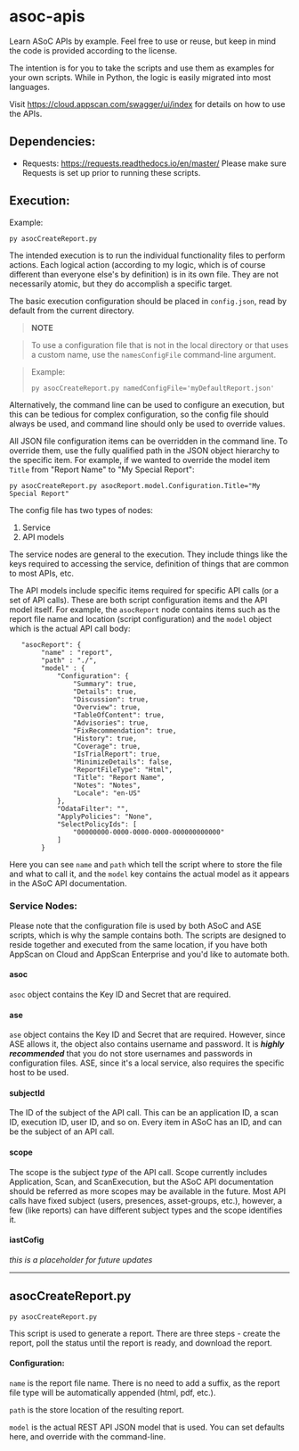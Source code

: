 # asoc-apis
Learn ASoC APIs by example. Feel free to use or reuse, but keep in mind the code is provided according to the license. 

The intention is for you to take the scripts and use them as examples for your own scripts. While in Python, the logic is easily migrated into most languages.

Visit https://cloud.appscan.com/swagger/ui/index for details on how to use the APIs.

## Dependencies:
- Requests: https://requests.readthedocs.io/en/master/
Please make sure Requests is set up prior to running these scripts.

## Execution:
Example:
```
py asocCreateReport.py
```

The intended execution is to run the individual functionality files to perform actions. Each logical action (according to my logic, which is of course different than everyone else's by definition) is in its own file. They are not necessarily atomic, but they do accomplish a specific target.

The basic execution configuration should be placed in `config.json`, read by default from the current directory. 

> **NOTE**

> To use a configuration file that is not in the local directory or that uses a custom name, use the `namesConfigFile` command-line argument.

> Example:
>```
>py asocCreateReport.py namedConfigFile='myDefaultReport.json'
>```

Alternatively, the command line can be used to configure an execution, but this can be tedious for complex configuration, so the config file should always be used, and command line should only be used to override values.

All JSON file configuration items can be overridden in the command line. To override them, use the fully qualified path in the JSON object hierarchy to the specific item. For example, if we wanted to override the model item `Title` from "Report Name" to "My Special Report":
```
py asocCreateReport.py asocReport.model.Configuration.Title="My Special Report"
```

The config file has two types of nodes:
1. Service 
1. API models

The service nodes are general to the execution. They include things like the keys required to accessing the service, definition of things that are common to most APIs, etc.

The API models include specific items required for specific API calls (or a set of API calls). These are both script configuration items and the API model itself. For example, the `asocReport` node contains items such as the report file name and location (script configuration) and the `model` object which is the actual API call body:

```
   "asocReport": {
        "name" : "report",
        "path" : "./",
        "model" : {
            "Configuration": {
                "Summary": true,
                "Details": true,
                "Discussion": true,
                "Overview": true,
                "TableOfContent": true,
                "Advisories": true,
                "FixRecommendation": true,
                "History": true,
                "Coverage": true,
                "IsTrialReport": true,
                "MinimizeDetails": false,
                "ReportFileType": "Html",
                "Title": "Report Name",
                "Notes": "Notes",
                "Locale": "en-US"
            },
            "OdataFilter": "",
            "ApplyPolicies": "None",
            "SelectPolicyIds": [
                "00000000-0000-0000-0000-000000000000"
            ]
        }
```
Here you can see `name` and `path` which tell the script where to store the file and what to call it, and the `model` key contains the actual model as it appears in the ASoC API documentation.

### Service Nodes:
Please note that the configuration file is used by both ASoC and ASE scripts, which is why the sample contains both. The scripts are designed to reside together and executed from the same location, if you have both AppScan on Cloud and AppScan Enterprise and you'd like to automate both.

#### asoc
`asoc` object contains the Key ID and Secret that are required.
#### ase
`ase` object contains the Key ID and Secret that are required. However, since ASE allows it, the object also contains username and password. It is _**highly recommended**_ that you do not store usernames and passwords in configuration files. ASE, since it's a local service, also requires the specific host to be used. 
#### subjectId
The ID of the subject of the API call. This can be an application ID, a scan ID, execution ID, user ID, and so on. Every item in ASoC has an ID, and can be the subject of an API call.
#### scope
The scope is the subject _type_ of the API call. Scope currently includes Application, Scan, and ScanExecution, but the ASoC API documentation should be referred as more scopes may be available in the future. Most API calls have fixed subject (users, presences, asset-groups, etc.), however, a few (like reports) can have different subject types and the scope identifies it.
 
#### iastCofig
_this is a placeholder for future updates_

<hr />

## asocCreateReport.py
```
py asocCreateReport.py
```
This script is used to generate a report. There are three steps - create the report, poll the status until the report is ready, and download the report.
#### Configuration:
`name` is the report file name. There is no need to add a suffix, as the report file type will be automatically appended (html, pdf, etc.).

`path` is the store location of the resulting report.

`model` is the actual REST API JSON model that is used. You can set defaults here, and override with the command-line.
